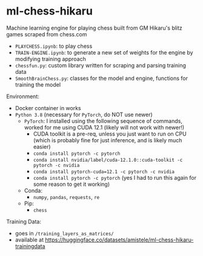 # ml-chess-hikaru

Machine learning engine for playing chess built from GM Hikaru's blitz games scraped from chess.com
 - `PLAYCHESS.ipynb`: to play chess
 - `TRAIN-ENGINE.ipynb`: to generate a new set of weights for the engine by modifying training approach
 - `chessfun.py`: custom library written for scraping and parsing training data
 - `SmoothBrainChess.py`: classes for the model and engine, functions for training the model
 
Environment:
 - Docker container in works
 - `Python 3.8` (necessary for `PyTorch`, do NOT use newer)
	- `PyTorch`: I installed using the following sequence of commands, worked for me using CUDA 12.1 (likely will not work with newer!)
		- CUDA toolkit is a pre-req, unless you just want to run on CPU (which is probably fine for just inference, and is likely much easier)
		- `conda install pytorch -c pytorch`
		- `conda install nvidia/label/cuda-12.1.0::cuda-toolkit -c pytorch -c nvidia`
		- `conda install pytorch-cuda=12.1 -c pytorch -c nvidia`
		- `conda install pytorch -c pytorch` (yes I had to run this again for some reason to get it working)
	- Conda:
		- `numpy`, `pandas`, `requests`, `re`
	- Pip: 
		- `chess`

Training Data:
 - goes in `/training_layers_as_matrices/`
 - available at https://huggingface.co/datasets/amistele/ml-chess-hikaru-trainingdata